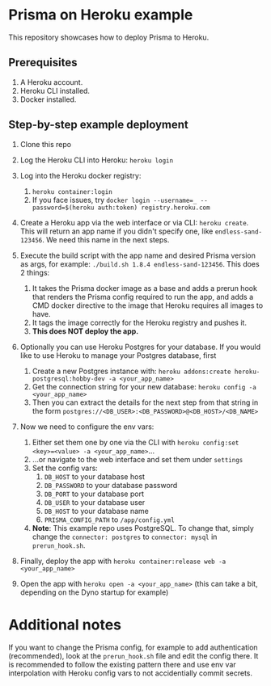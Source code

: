# Prisma on Heroku example

This repository showcases how to deploy Prisma to Heroku.

## Prerequisites

1. A Heroku account.
1. Heroku CLI installed.
1. Docker installed.

## Step-by-step example deployment

1. Clone this repo
1. Log the Heroku CLI into Heroku: `heroku login`
1. Log into the Heroku docker registry:
    1. `heroku container:login`
    1. If you face issues, try `docker login --username=_ --password=$(heroku auth:token) registry.heroku.com`
1. Create a Heroku app via the web interface or via CLI: `heroku create`. This will return an app name if you didn't specify one, like `endless-sand-123456`. We need this name in the next steps.
1. Execute the build script with the app name and desired Prisma version as args, for example: `./build.sh 1.8.4 endless-sand-123456`. This does 2 things:
    1. It takes the Prisma docker image as a base and adds a prerun hook that renders the Prisma config required to run the app, and adds a CMD docker directive to the image that Heroku requires all images to have.
    1. It tags the image correctly for the Heroku registry and pushes it.
    1. **This does NOT deploy the app.**
    

1. Optionally you can use Heroku Postgres for your database. If you would like to use Heroku to manage your Postgres database, first
    1. Create a new Postgres instance with: `heroku addons:create heroku-postgresql:hobby-dev -a <your_app_name>`
    1. Get the connection string for your new database: `heroku config -a <your_app_name>`
    1. Then you can extract the details for the next step from that string in the form `postgres://<DB_USER>:<DB_PASSWORD>@<DB_HOST>/<DB_NAME>`
    
1. Now we need to configure the env vars:
    1. Either set them one by one via the CLI with `heroku config:set <key>=<value> -a <your_app_name>`...
    1. ...or navigate to the web interface and set them under `settings`
    1. Set the config vars:
        1. `DB_HOST` to your database host
        1. `DB_PASSWORD` to your database password
        1. `DB_PORT` to your database port
        1. `DB_USER` to your database user
        1. `DB_HOST` to your database name
        1. `PRISMA_CONFIG_PATH` to `/app/config.yml`
    1. **Note**: This example repo uses PostgreSQL. To change that, simply change the `connector: postgres` to `connector: mysql` in `prerun_hook.sh`.
1. Finally, deploy the app with `heroku container:release web -a <your_app_name>`
1. Open the app with `heroku open -a <your_app_name>` (this can take a bit, depending on the Dyno startup for example)

# Additional notes
If you want to change the Prisma config, for example to add authentication (recommended), look at the `prerun_hook.sh` file and edit the config there. It is recommended to follow the existing pattern there and use env var interpolation with Heroku config vars to not accidentially commit secrets.
